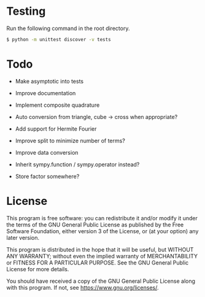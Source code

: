 # Testing

Run the following command in the root directory.

```bash
$ python -m unittest discover -v tests
```

# Todo

- Make asymptotic into tests

- Improve documentation

- Implement composite quadrature

- Auto conversion from triangle, cube -> cross when appropriate?

- Add support for Hermite Fourier

- Improve split to minimize number of terms?

- Improve data conversion

- Inherit sympy.function / sympy.operator instead?

- Store factor somewhere?

# License

This program is free software: you can redistribute it and/or modify
it under the terms of the GNU General Public License as published by
the Free Software Foundation, either version 3 of the License, or
(at your option) any later version.

This program is distributed in the hope that it will be useful,
but WITHOUT ANY WARRANTY; without even the implied warranty of
MERCHANTABILITY or FITNESS FOR A PARTICULAR PURPOSE. See the
GNU General Public License for more details.

You should have received a copy of the GNU General Public License
along with this program. If not, see <https://www.gnu.org/licenses/>.

